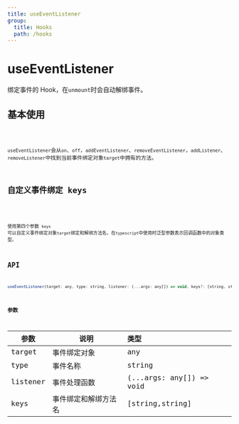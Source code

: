 ```yaml
---
title: useEventListener
group:
  title: Hooks
  path: /hooks
---
```


# useEventListener

绑定事件的 Hook，在`unmount`时会自动解绑事件。

## 基本使用

<code src="./demos/demo1.tsx" />

`useEventListener`会从`on`、`off`，`addEventListener`、`removeEventListener`，`addListener`、`removeListener`中找到当前事件绑定对象`target`中拥有的方法。

## 自定义事件绑定 keys

<code src="./demos/demo2.tsx" />

使用第四个参数 `keys` 可以自定义事件绑定对象`target`绑定和解绑方法名，在`typescript`中使用时泛型参数表示回调函数中的对象类型。

## API

```javascript
useEventListener(target: any, type: string, listener: (...args: any[]) => void, keys?: [string, string]);
```

### 参数

| 参数     | 说明                 | 类型                     |
| -------- | -------------------- | :----------------------- |
| target   | 事件绑定对象         | any                      |
| type     | 事件名称             | string                   |
| listener | 事件处理函数         | (...args: any[]) => void |
| keys     | 事件绑定和解绑方法名 | [string,string]          |